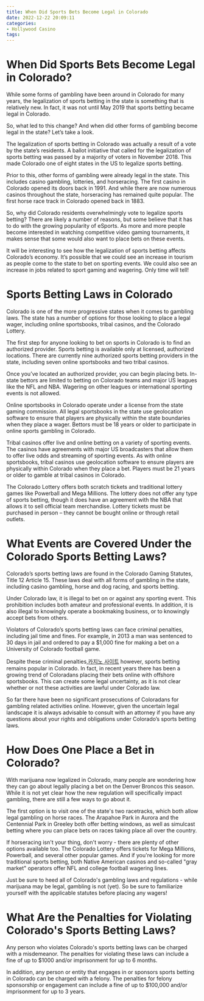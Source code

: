 ```yaml
---
title: When Did Sports Bets Become Legal in Colorado
date: 2022-12-22 20:09:11
categories:
- Hollywood Casino
tags:
---
```



#  When Did Sports Bets Become Legal in Colorado?

While some forms of gambling have been around in Colorado for many years, the legalization of sports betting in the state is something that is relatively new. In fact, it was not until May 2019 that sports betting became legal in Colorado.

So, what led to this change? And when did other forms of gambling become legal in the state? Let’s take a look.

The legalization of sports betting in Colorado was actually a result of a vote by the state’s residents. A ballot initiative that called for the legalization of sports betting was passed by a majority of voters in November 2018. This made Colorado one of eight states in the US to legalize sports betting.

Prior to this, other forms of gambling were already legal in the state. This includes casino gambling, lotteries, and horseracing. The first casino in Colorado opened its doors back in 1991. And while there are now numerous casinos throughout the state, horseracing has remained quite popular. The first horse race track in Colorado opened back in 1883.

So, why did Colorado residents overwhelmingly vote to legalize sports betting? There are likely a number of reasons, but some believe that it has to do with the growing popularity of eSports. As more and more people become interested in watching competitive video gaming tournaments, it makes sense that some would also want to place bets on these events.

It will be interesting to see how the legalization of sports betting affects Colorado’s economy. It’s possible that we could see an increase in tourism as people come to the state to bet on sporting events. We could also see an increase in jobs related to sport gaming and wagering. Only time will tell!

#  Sports Betting Laws in Colorado

Colorado is one of the more progressive states when it comes to gambling laws. The state has a number of options for those looking to place a legal wager, including online sportsbooks, tribal casinos, and the Colorado Lottery.

The first step for anyone looking to bet on sports in Colorado is to find an authorized provider. Sports betting is available only at licensed, authorized locations. There are currently nine authorized sports betting providers in the state, including seven online sportsbooks and two tribal casinos.

Once you’ve located an authorized provider, you can begin placing bets. In-state bettors are limited to betting on Colorado teams and major US leagues like the NFL and NBA. Wagering on other leagues or international sporting events is not allowed.

Online sportsbooks in Colorado operate under a license from the state gaming commission. All legal sportsbooks in the state use geolocation software to ensure that players are physically within the state boundaries when they place a wager. Bettors must be 18 years or older to participate in online sports gambling in Colorado.

Tribal casinos offer live and online betting on a variety of sporting events. The casinos have agreements with major US broadcasters that allow them to offer live odds and streaming of sporting events. As with online sportsbooks, tribal casinos use geolocation software to ensure players are physically within Colorado when they place a bet. Players must be 21 years or older to gamble at tribal casinos in Colorado.

The Colorado Lottery offers both scratch tickets and traditional lottery games like Powerball and Mega Millions. The lottery does not offer any type of sports betting, though it does have an agreement with the NBA that allows it to sell official team merchandise. Lottery tickets must be purchased in person – they cannot be bought online or through retail outlets.

#  What Events are Covered Under the Colorado Sports Betting Laws?

Colorado’s sports betting laws are found in the Colorado Gaming Statutes, Title 12 Article 15. These laws deal with all forms of gambling in the state, including casino gambling, horse and dog racing, and sports betting.

Under Colorado law, it is illegal to bet on or against any sporting event. This prohibition includes both amateur and professional events. In addition, it is also illegal to knowingly operate a bookmaking business, or to knowingly accept bets from others.

Violators of Colorado’s sports betting laws can face criminal penalties, including jail time and fines. For example, in 2013 a man was sentenced to 30 days in jail and ordered to pay a $1,000 fine for making a bet on a University of Colorado football game.

Despite these criminal penalties,[카지노 사이트](https://choegocasino.com/) however, sports betting remains popular in Colorado. In fact, in recent years there has been a growing trend of Coloradans placing their bets online with offshore sportsbooks. This can create some legal uncertainty, as it is not clear whether or not these activities are lawful under Colorado law.

So far there have been no significant prosecutions of Coloradans for gambling related activities online. However, given the uncertain legal landscape it is always advisable to consult with an attorney if you have any questions about your rights and obligations under Colorado’s sports betting laws.

#  How Does One Place a Bet in Colorado?

With marijuana now legalized in Colorado, many people are wondering how they can go about legally placing a bet on the Denver Broncos this season. While it is not yet clear how the new regulation will specifically impact gambling, there are still a few ways to go about it.

The first option is to visit one of the state's two racetracks, which both allow legal gambling on horse races. The Arapahoe Park in Aurora and the Centennial Park in Greeley both offer betting windows, as well as simulcast betting where you can place bets on races taking place all over the country.

If horseracing isn't your thing, don't worry - there are plenty of other options available too. The Colorado Lottery offers tickets for Mega Millions, Powerball, and several other popular games. And if you're looking for more traditional sports betting, both Native American casinos and so-called "gray market" operators offer NFL and college football wagering lines.

Just be sure to heed all of Colorado's gambling laws and regulations - while marijuana may be legal, gambling is not (yet). So be sure to familiarize yourself with the applicable statutes before placing any wagers!

#  What Are the Penalties for Violating Colorado's Sports Betting Laws?

Any person who violates Colorado's sports betting laws can be charged with a misdemeanor. The penalties for violating these laws can include a fine of up to $1000 and/or imprisonment for up to 6 months.

In addition, any person or entity that engages in or sponsors sports betting in Colorado can be charged with a felony. The penalties for felony sponsorship or engagement can include a fine of up to $100,000 and/or imprisonment for up to 3 years.
